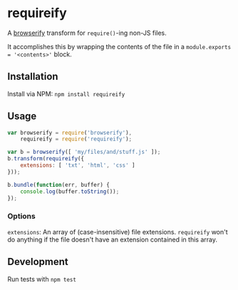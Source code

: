 # requireify
A [browserify](http://browserify.org/) transform for `require()`-ing non-JS
files.

It accomplishes this by wrapping the contents of the file in a `module.exports = '<contents>'` block.

## Installation
Install via NPM: `npm install requireify`

## Usage
```javascript
var browserify = require('browserify'),
    requireify = require('requireify');

var b = browserify([ 'my/files/and/stuff.js' ]);
b.transform(requireify({
    extensions: [ 'txt', 'html', 'css' ]
}));

b.bundle(function(err, buffer) {
    console.log(buffer.toString());
});
```

### Options
`extensions`: An array of (case-insensitive) file extensions. `requireify` won't do anything
if the file doesn't have an extension contained in this array.

## Development
Run tests with `npm test`
